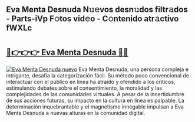 ## Eva Menta Desnuda N𝚞𝚎vos desn𝚞dos filtr𝚊dos - Parts-iVp F𝚘tos vid𝚎o - C𝚘ntenido atr𝚊ctivo fWXLc

# <h2><a href="http://mbc7m9.tromn.icu/?c=Eva+Menta+Desnuda">🔗👉👉👉 Eva Menta Desnuda 🔗🔗</a></h2>

[![Eva Menta Desnuda nuevo](https://i.imgur.com/pEAQMta.gif)](http://mbc7m9.tromn.icu/?c=Eva+Menta+Desnuda)
Eva Menta Desnuda, una persona compleja e intrigante, desafía la categorización fácil. Su método poco convencional de interactuar con el público en línea ha atraído y ofendido a los críticos, estimulando debates sobre el consentimiento, la moralidad y las complejidades de las comunidades virtuales. A pesar de la incertidumbre de sus acciones futuras, su impacto en la cultura en línea es palpable. La determinación inquebrantable y el magnetismo innegable impulsan a Eva Menta Desnuda a nuevas alturas en la comunidad digital.
